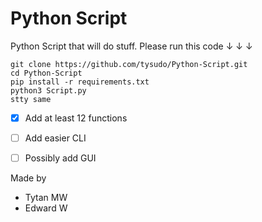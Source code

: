 # Python Script
 Python Script that will do stuff.
 Please run this code ↓ ↓ ↓
 ```
 git clone https://github.com/tysudo/Python-Script.git
 cd Python-Script
 pip install -r requirements.txt
 python3 Script.py
 stty same
 ```
 - [x] Add at least 12 functions
 - [ ] Add easier CLI
 - [ ] Possibly add GUI
 

Made by 
- Tytan MW
- Edward W



